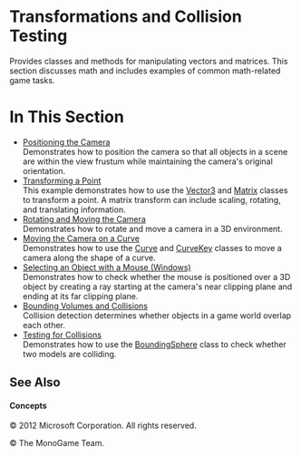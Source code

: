 
# Transformations and Collision Testing

Provides classes and methods for manipulating vectors and matrices. This section discusses math and includes examples of common math-related game tasks.

# In This Section

  - [Positioning the Camera](HowTo_Position_the_Camera.md)  
    Demonstrates how to position the camera so that all objects in a scene are within the view frustum while maintaining the camera's original orientation.
  - [Transforming a Point](HowTo_Transform_a_Point.md)  
    This example demonstrates how to use the [Vector3](bb199670.md) and [Matrix](bb197911.md) classes to transform a point. A matrix transform can include scaling, rotating, and translating information.
  - [Rotating and Moving the Camera](HowTo_Rotate_and_Move_the_Camera.md)  
    Demonstrates how to rotate and move a camera in a 3D environment.
  - [Moving the Camera on a Curve](HowTo_Move_the_Camera_on_a_Curve.md)  
    Demonstrates how to use the [Curve](bb196070.md) and [CurveKey](bb196065.md) classes to move a camera along the shape of a curve.
  - [Selecting an Object with a Mouse (Windows)](HowTo_Select_and_Object_with_a_Mouse.md)  
    Demonstrates how to check whether the mouse is positioned over a 3D object by creating a ray starting at the camera's near clipping plane and ending at its far clipping plane.
  - [Bounding Volumes and Collisions](HowTo_Bounding_Volumes_and_Collisions.md)  
    Collision detection determines whether objects in a game world overlap each other.
  - [Testing for Collisions](HowTo_Test_for_Collisions.md)  
    Demonstrates how to use the [BoundingSphere](bb195173.md) class to check whether two models are colliding.

## See Also

#### Concepts

© 2012 Microsoft Corporation. All rights reserved.  

© The MonoGame Team.

